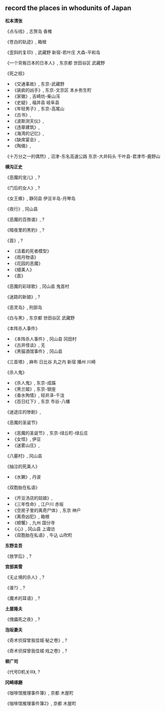 ## record the places in whodunits of Japan

**松本清张**

《点与线》, 志贺岛 香椎

《苍白的轨迹》, 箱根

《歪斜的复印》, 武藏野 新宿-若叶庄 大森-平和岛

《一个背叛日本的日本人》, 东京都 世田谷区 武藏野

《死之枝》

  * 《交通事故》, 东京-武藏野
  * 《装疯的凶手》, 东京-文京区 本乡弥生町
  * 《家徽》, 吉崎坊-柴山泻
  * 《史疑》, 福井县 岐阜县
  * 《年轻男子》, 东京-高尾山
  * 《古书》, 
  * 《波斯测天仪》,
  * 《违章建筑》,
  * 《海湾的记忆》,
  * 《缺席宴会》,
  * 《陶俑》,
  
《十万分之一的偶然》, 沼津-东名高速公路 东京-大井码头 千叶县-君津市-鹿野山

**横沟正史**

《恶魔的宠儿》, ?

《门后的女人》, ?

《女王蜂》, 静冈县 伊豆半岛-月琴岛

《夜行》, 冈山县

《恶魔的百唇谱》, ?

《暗夜里的黑豹》, ?

《首》, ?  

  * 《活着的死者模型》
  * 《雨月物语》
  * 《花园的恶魔》
  * 《蜡美人》
  * 《首》
 
《恶魔的彩球歌》, 冈山县 鬼首村

《迷路的新娘》, ?

《恶灵岛》, 刑部岛
 
《白与黑》, 东京都 世田谷区 武藏野
 
《本阵杀人事件》
 
  * 《本阵杀人事件》, 冈山县 冈田村
  * 《古井怪谈》, 无
  * 《黑猫酒馆事件》, 冈山县
  
《三首塔》, 麻布 日比谷 丸之内 新宿 播州 川崎

《杀人鬼》

  * 《杀人鬼》, 东京-成蹊
  * 《黑兰姬》, 东京-银座
  * 《香水殉情》, 轻井泽-千泷
  * 《百日红下》, 东京 市谷-八幡

《迷途庄的惨剧》, 

《恶魔的圣诞节》

  * 《恶魔的圣诞节》, 东京-绿丘町-绿丘庄
  * 《女怪》, 伊豆
  * 《迷雾山庄》, 
  
《八墓村》, 冈山县

《抽泣的死美人》

  * 《水獭》, 丹波
  
《双胞胎在私语》

  * 《开豆汤店的姑娘》, 
  * 《三年性命》, 江户川 赤坂
  * 《空房子里的离奇尸体》, 东京 神户
  * 《离奇凶犯》, 箱根
  * 《螃蟹》, 九州 国分寺
  * 《心》, 冈山县 上诹访
  * 《双胞胎在私语》, 牛込 山吹町
  
**东野圭吾**

《放学后》, ?

**宫部美雪**

《无止境的杀人》, ?

《谁?》, ?

《魔术的耳语》, ?

**土屋隆夫**

《傀儡死之夜》, ?

**泡坂妻夫**

《奇术侦探曾我佳城·秘之卷》, ?

《奇术侦探曾我佳城·戏之卷》, ?

**柳广司**

《代号D机关Ⅲ》, ?

**冈崎琢磨**

《咖啡馆推理事件簿》, 京都 木屋町

《咖啡馆推理事件簿2》, 京都 木屋町  